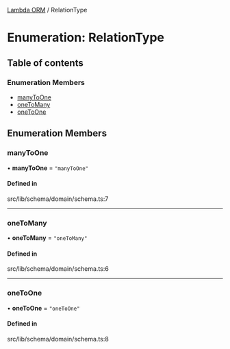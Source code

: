 [Lambda ORM](../README.md) / RelationType

# Enumeration: RelationType

## Table of contents

### Enumeration Members

- [manyToOne](RelationType.md#manytoone)
- [oneToMany](RelationType.md#onetomany)
- [oneToOne](RelationType.md#onetoone)

## Enumeration Members

### manyToOne

• **manyToOne** = ``"manyToOne"``

#### Defined in

src/lib/schema/domain/schema.ts:7

___

### oneToMany

• **oneToMany** = ``"oneToMany"``

#### Defined in

src/lib/schema/domain/schema.ts:6

___

### oneToOne

• **oneToOne** = ``"oneToOne"``

#### Defined in

src/lib/schema/domain/schema.ts:8
